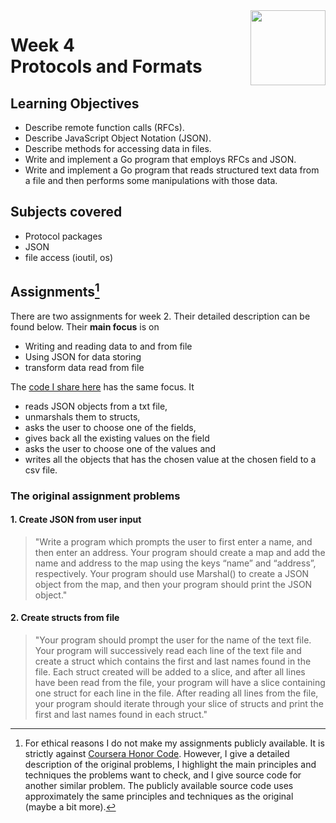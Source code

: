<a href="../">
  <img src="/img/Getting%20Started%20with%20Go%20logo.avif" width="120" align="right">
</a>

# Week 4 <br> Protocols and Formats

## Learning Objectives
- Describe remote function calls (RFCs).
- Describe JavaScript Object Notation (JSON).
- Describe methods for accessing data in files.
- Write and implement a Go program that employs RFCs and JSON.
- Write and implement a Go program that reads structured text data from a file and then performs some manipulations with those data.

## Subjects covered
- Protocol packages
- JSON 
- file access (ioutil, os)

## Assignments[^1]

There are two assignments for week 2. Their detailed description can be found below. Their **main focus** is on
- Writing and reading data to and from file
- Using JSON for data storing
- transform data read from file

The [code I share here](./week2.go) has the same focus. It 
- reads JSON objects from a txt file, 
- unmarshals them to structs, 
- asks the user to choose one of the fields, 
- gives back all the existing values on the field 
- asks the user to choose one of the values and 
- writes all the objects that has the chosen value at the chosen field to a csv file. 

### The original assignment problems

#### 1. Create JSON from user input

>"Write a program which prompts the user to first enter a name, and then enter an address. Your program should create a map and add the name and address to the map using the keys “name” and “address”, respectively. Your program should use Marshal() to create a JSON object from the map, and then your program should print the JSON object."

#### 2. Create structs from file

>"Your program should prompt the user for the name of the text file. Your program will successively read each line of the text file and create a struct which contains the first and last names found in the file. Each struct created will be added to a slice, and after all lines have been read from the file, your program will have a slice containing one struct for each line in the file. After reading all lines from the file, your program should iterate through your slice of structs and print the first and last names found in each struct."

[^1]: For ethical reasons I do not make my assignments publicly available. It is strictly against [Coursera Honor Code](https://www.coursera.support/s/article/209818863-Coursera-Honor-Code?language=en_US). However, I give a detailed description of the original problems, I highlight the main principles and techniques the problems want to check, and I give source code for another similar problem. The publicly available source code uses approximately the same principles and techniques as the original (maybe a bit more). 
